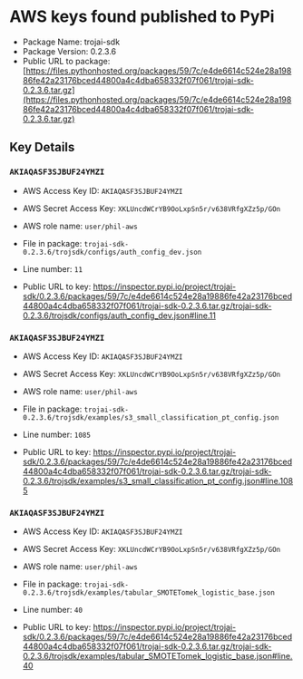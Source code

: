 # AWS keys found published to PyPi

* Package Name: trojai-sdk
* Package Version: 0.2.3.6
* Public URL to package: [https://files.pythonhosted.org/packages/59/7c/e4de6614c524e28a19886fe42a23176bced44800a4c4dba658332f07f061/trojai-sdk-0.2.3.6.tar.gz](https://files.pythonhosted.org/packages/59/7c/e4de6614c524e28a19886fe42a23176bced44800a4c4dba658332f07f061/trojai-sdk-0.2.3.6.tar.gz)

## Key Details

### `AKIAQASF3SJBUF24YMZI`

* AWS Access Key ID: `AKIAQASF3SJBUF24YMZI`
* AWS Secret Access Key: `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` 
* AWS role name: `user/phil-aws`
* File in package: `trojai-sdk-0.2.3.6/trojsdk/configs/auth_config_dev.json`
* Line number: `11`

* Public URL to key: https://inspector.pypi.io/project/trojai-sdk/0.2.3.6/packages/59/7c/e4de6614c524e28a19886fe42a23176bced44800a4c4dba658332f07f061/trojai-sdk-0.2.3.6.tar.gz/trojai-sdk-0.2.3.6/trojsdk/configs/auth_config_dev.json#line.11



### `AKIAQASF3SJBUF24YMZI`

* AWS Access Key ID: `AKIAQASF3SJBUF24YMZI`
* AWS Secret Access Key: `XKLUncdWCrYB9OoLxpSn5r/v638VRfgXZz5p/GOn` 
* AWS role name: `user/phil-aws`
* File in package: `trojai-sdk-0.2.3.6/trojsdk/examples/s3_small_classification_pt_config.json`
* Line number: `1085`

* Public URL to key: https://inspector.pypi.io/project/trojai-sdk/0.2.3.6/packages/59/7c/e4de6614c524e28a19886fe42a23176bced44800a4c4dba658332f07f061/trojai-sdk-0.2.3.6.tar.gz/trojai-sdk-0.2.3.6/trojsdk/examples/s3_small_classification_pt_config.json#line.1085



### `AKIAQASF3SJBUF24YMZI`

* AWS Access Key ID: `AKIAQASF3SJBUF24YMZI`
* AWS Secret Access Key: `XKLUncdWCrYB9OoLxpSn5r/v638VRfgXZz5p/GOn` 
* AWS role name: `user/phil-aws`
* File in package: `trojai-sdk-0.2.3.6/trojsdk/examples/tabular_SMOTETomek_logistic_base.json`
* Line number: `40`

* Public URL to key: https://inspector.pypi.io/project/trojai-sdk/0.2.3.6/packages/59/7c/e4de6614c524e28a19886fe42a23176bced44800a4c4dba658332f07f061/trojai-sdk-0.2.3.6.tar.gz/trojai-sdk-0.2.3.6/trojsdk/examples/tabular_SMOTETomek_logistic_base.json#line.40


